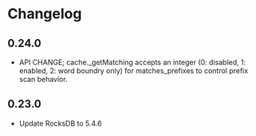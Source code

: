 # Changelog

## 0.24.0

- API CHANGE; cache._getMatching accepts an integer (0: disabled, 1: enabled, 2: word boundry only) for matches_prefixes to control prefix scan behavior.

## 0.23.0

- Update RocksDB to 5.4.6
